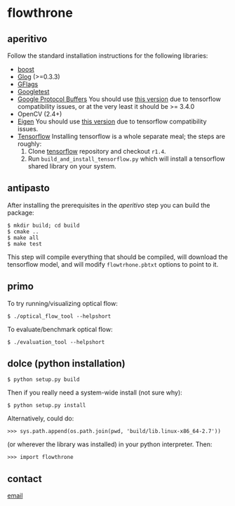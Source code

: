 # flowthrone

## aperitivo
Follow the standard installation instructions for the following libraries:      
* [boost](http://www.boost.org/users/download/)
* [Glog](https://github.com/google/glog) (>=0.3.3)                              
* [GFlags](https://github.com/gflags/gflags)                                    
* [Googletest](https://github.com/google/googletest)
* [Google Protocol Buffers](https://github.com/google/protobuf) 
  You should use [this version](http://mirror.bazel.build/github.com/google/protobuf/archive/0b059a3d8a8f8aa40dde7bea55edca4ec5dfea66.tar.gz) due to tensorflow compatibility issues, or at the very least it should be >= 3.4.0
* OpenCV (2.4+)
* [Eigen](http://eigen.tuxfamily.org/)
  You should use [this version](https://bitbucket.org/eigen/eigen/get/429aa5254200.tar.gz) due to tensorflow compatibility issues.
* [Tensorflow](https://www.tensorflow.org/)
  Installing tensorflow is a whole separate meal; the steps are roughly:
  1. Clone [tensorflow](https://github.com/tensorflow/tensorflow/tree/r1.4/)
     repository and checkout `r1.4`.
  2. Run `build_and_install_tensorflow.py` which will install a tensorflow 
     shared library on your system.

## antipasto

After installing the prerequisites in the *aperitivo* step you can build the
package:                                                 
                                                                                
    $ mkdir build; cd build                                                     
    $ cmake ..                                                                  
    $ make all                                                                  
    $ make test 

This step will compile everything that should be compiled, will download the
tensorflow model, and will modify `flowtrhone.pbtxt` options to point to it. 

## primo
To try running/visualizing optical flow:
    
    $ ./optical_flow_tool --helpshort

To evaluate/benchmark optical flow:
  
    $ ./evaluation_tool --helpshort

## dolce (python installation)

    $ python setup.py build

Then if you really need a system-wide install (not sure why):
    
    $ python setup.py install
    
Alternatively, could do:

    >>> sys.path.append(os.path.join(pwd, 'build/lib.linux-x86_64-2.7'))

(or wherever the library was installed) in your python interpreter. Then:

    >>> import flowthrone


## contact

[email](mailto:karasev00@gmail.com)
